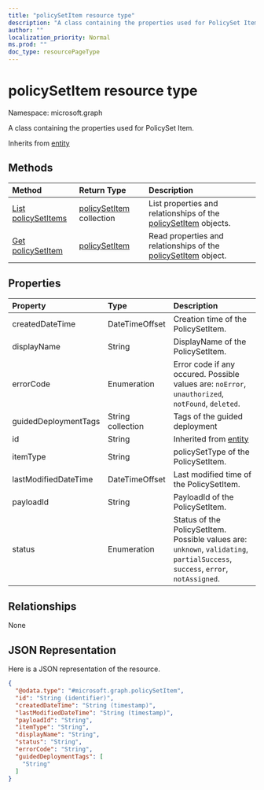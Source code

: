 ```yaml
---
title: "policySetItem resource type"
description: "A class containing the properties used for PolicySet Item."
author: ""
localization_priority: Normal
ms.prod: ""
doc_type: resourcePageType
---
```


# policySetItem resource type


Namespace: microsoft.graph

A class containing the properties used for PolicySet Item.


Inherits from [entity](../resources/entity.md)

## Methods
|Method|Return Type|Description|
|:---|:---|:---|
|[List policySetItems](../api/policysetitem-list.md)|[policySetItem](../resources/policysetitem.md) collection|List properties and relationships of the [policySetItem](../resources/policysetitem.md) objects.|
|[Get policySetItem](../api/policysetitem-get.md)|[policySetItem](../resources/policysetitem.md)|Read properties and relationships of the [policySetItem](../resources/policysetitem.md) object.|

## Properties
|Property|Type|Description|
|:---|:---|:---|
|createdDateTime|DateTimeOffset|Creation time of the PolicySetItem.|
|displayName|String|DisplayName of the PolicySetItem.|
|errorCode|Enumeration|Error code if any occured. Possible values are: `noError`, `unauthorized`, `notFound`, `deleted`.|
|guidedDeploymentTags|String collection|Tags of the guided deployment|
|id|String| Inherited from [entity](../resources/entity.md)|
|itemType|String|policySetType of the PolicySetItem.|
|lastModifiedDateTime|DateTimeOffset|Last modified time of the PolicySetItem.|
|payloadId|String|PayloadId of the PolicySetItem.|
|status|Enumeration|Status of the PolicySetItem. Possible values are: `unknown`, `validating`, `partialSuccess`, `success`, `error`, `notAssigned`.|

## Relationships
None

## JSON Representation
Here is a JSON representation of the resource.
<!-- {
  "blockType": "resource",
  "keyProperty": "id",
  "@odata.type": "microsoft.graph.policySetItem",
  "baseType": "microsoft.graph.entity",
  "openType": false
}
-->
``` json
{
  "@odata.type": "#microsoft.graph.policySetItem",
  "id": "String (identifier)",
  "createdDateTime": "String (timestamp)",
  "lastModifiedDateTime": "String (timestamp)",
  "payloadId": "String",
  "itemType": "String",
  "displayName": "String",
  "status": "String",
  "errorCode": "String",
  "guidedDeploymentTags": [
    "String"
  ]
}
```

